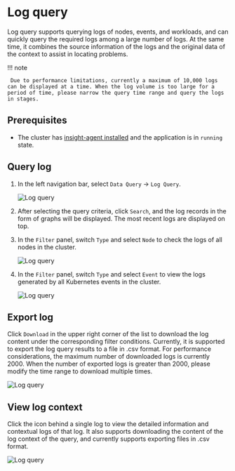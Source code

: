 # Log query

Log query supports querying logs of nodes, events, and workloads, and can quickly query the required logs among a large number of logs. At the same time, it combines the source information of the logs and the original data of the context to assist in locating problems.

!!! note

     Due to performance limitations, currently a maximum of 10,000 logs can be displayed at a time. When the log volume is too large for a period of time, please narrow the query time range and query the logs in stages.

## Prerequisites

- The cluster has [insight-agent installed](../../06UserGuide/01quickstart/installagent.md) and the application is in `running` state.

## Query log

1. In the left navigation bar, select `Data Query` -> `Log Query`.

    ![Log query](../../images/log01.png)

2. After selecting the query criteria, click `Search`, and the log records in the form of graphs will be displayed. The most recent logs are displayed on top.

3. In the `Filter` panel, switch `Type` and select `Node` to check the logs of all nodes in the cluster.

    ![Log query](../../images/log03.png)

4. In the `Filter` panel, switch `Type` and select `Event` to view the logs generated by all Kubernetes events in the cluster.

    ![Log query](../../images/log04.png)

## Export log

Click `Download` in the upper right corner of the list to download the log content under the corresponding filter conditions. Currently, it is supported to export the log query results to a file in .csv format.
For performance considerations, the maximum number of downloaded logs is currently 2000. When the number of exported logs is greater than 2000, please modify the time range to download multiple times.

![Log query](../../images/log05.png)

## View log context

Click the icon behind a single log to view the detailed information and contextual logs of that log. It also supports downloading the content of the log context of the query, and currently supports exporting files in .csv format.

![Log query](../../images/log02.png)
